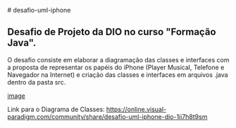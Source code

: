 #   d e s a f i o - u m l - i p h o n e 

## Desafio de Projeto da DIO no curso "Formação Java".

O desafio consiste em elaborar a diagramação das classes e interfaces com a proposta de representar os papéis do iPhone (Player Musical, Telefone e Navegador na Internet) e criação das classes e interfaces em arquivos .java dentro da pasta src.

[image](https://github.com/naejshaw/desafio-uml-iphone/blob/33c31be86097dad1eaaf33c34217ba486e45d625/Desafio%20UML%20Iphone%20DIO.png)

Link para o Diagrama de Classes: https://online.visual-paradigm.com/community/share/desafio-uml-iphone-dio-1ii7h8t9sm
 
 
